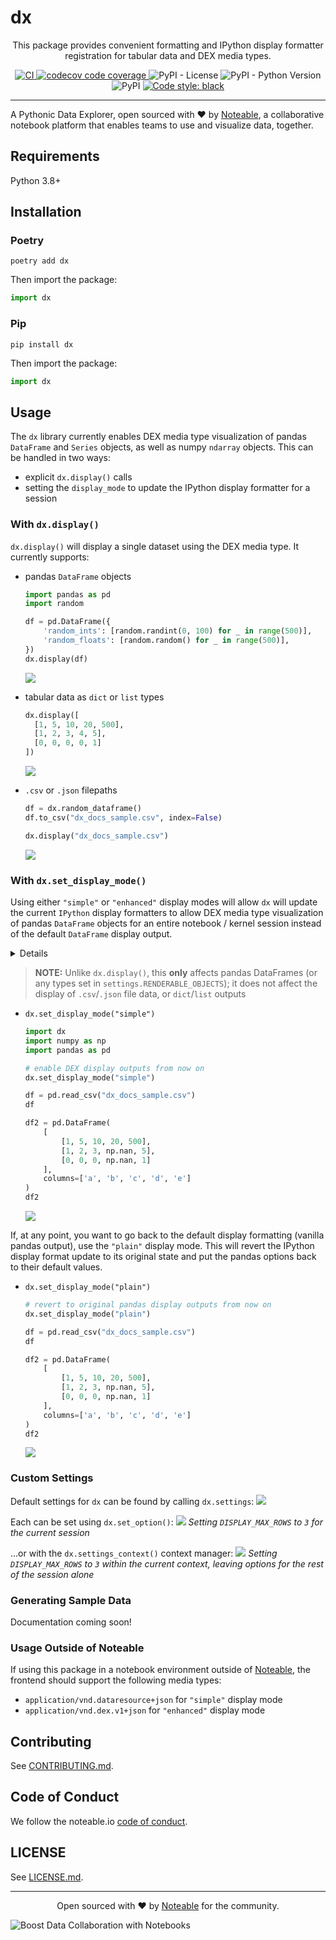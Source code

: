# dx

<p align="center">
This package provides convenient formatting and IPython display formatter registration for tabular data and DEX media types.
</p>
<p align="center">
<a href="https://github.com/noteable-io/dx/actions/workflows/ci.yaml">
    <img src="https://github.com/noteable-io/dx/actions/workflows/ci.yaml/badge.svg" alt="CI" />
</a>
<a href="https://codecov.io/gh/noteable-io/dx" > 
 <img src="https://codecov.io/gh/noteable-io/dx/branch/main/graph/badge.svg?token=XGXSTD3GSI" alt="codecov code coverage"/> 
 </a>
<img alt="PyPI - License" src="https://img.shields.io/pypi/l/dx" />
<img alt="PyPI - Python Version" src="https://img.shields.io/pypi/pyversions/dx" />
<img alt="PyPI" src="https://img.shields.io/pypi/v/dx">
<a href="https://github.com/psf/black"><img alt="Code style: black" src="https://img.shields.io/badge/code%20style-black-000000.svg"></a>
</p>

---------

A Pythonic Data Explorer, open sourced with ❤️ by <a href="https://noteable.io">Noteable</a>, a collaborative notebook platform that enables teams to use and visualize data, together.


## Requirements

Python 3.8+

## Installation

### Poetry

```shell
poetry add dx
```

Then import the package:

```python
import dx
```

### Pip
```shell
pip install dx
```

Then import the package:

```python
import dx
```

## Usage

The `dx` library currently enables DEX media type visualization of pandas `DataFrame` and `Series` objects, as well as numpy `ndarray` objects. This can be handled in two ways:
- explicit `dx.display()` calls
- setting the `display_mode` to update the IPython display formatter for a session

### With `dx.display()`
`dx.display()` will display a single dataset using the DEX media type. It currently supports:
- pandas `DataFrame` objects
  ```python
  import pandas as pd
  import random

  df = pd.DataFrame({
      'random_ints': [random.randint(0, 100) for _ in range(500)],
      'random_floats': [random.random() for _ in range(500)],
  })
  dx.display(df)
  ```
  ![](https://raw.githubusercontent.com/noteable-io/dx/main/docs/screenshots/dx_display_sample1.png)

- tabular data as `dict` or `list` types
  ```python
  dx.display([
    [1, 5, 10, 20, 500],
    [1, 2, 3, 4, 5],
    [0, 0, 0, 0, 1]
  ])
  ```
  ![](https://raw.githubusercontent.com/noteable-io/dx/main/docs/screenshots/dx_display_sample2.png)

- `.csv` or `.json` filepaths 
  ```python
  df = dx.random_dataframe()
  df.to_csv("dx_docs_sample.csv", index=False)

  dx.display("dx_docs_sample.csv")
  ```
  ![](https://raw.githubusercontent.com/noteable-io/dx/main/docs/screenshots/dx_display_sample3.png)

### With `dx.set_display_mode()`
Using either `"simple"` or `"enhanced"` display modes will allow `dx` will update the current `IPython` display formatters to allow DEX media type visualization of pandas `DataFrame` objects for an entire notebook / kernel session instead of the default `DataFrame` display output.

<details>
<summary>Details</summary>

This will adjust pandas options to:
- increasing the number of rows displayed to `50000` from pandas default of `60`
- increasing the number of columns displayed to `50` from pandas default of `20`
- enabling `html.table_schema` (`False` by default in pandas)

This will also handle some basic column cleaning and generate a schema for the `DataFrame` using `pandas.io.json.build_table_schema`. Depending on the display mode, the data will be transformed into either a list of dictionaries or list of lists of columnar values.
- `"simple"` - list of dictionaries
- `"enhanced"` - list of lists
</details>

> **NOTE:**
> Unlike `dx.display()`, this **only** affects pandas DataFrames (or any types set in `settings.RENDERABLE_OBJECTS`); it does not affect the display of `.csv`/`.json` file data, or `dict`/`list` outputs


- `dx.set_display_mode("simple")`
  
  ```python
  import dx
  import numpy as np
  import pandas as pd

  # enable DEX display outputs from now on
  dx.set_display_mode("simple")

  df = pd.read_csv("dx_docs_sample.csv")
  df
  ```
  ```python
  df2 = pd.DataFrame(
      [
          [1, 5, 10, 20, 500],
          [1, 2, 3, np.nan, 5],
          [0, 0, 0, np.nan, 1]
      ],
      columns=['a', 'b', 'c', 'd', 'e']
  )
  df2
  ```
  ![](https://raw.githubusercontent.com/noteable-io/dx/main/docs/screenshots/dx_simple_mode_sample1.png)

If, at any point, you want to go back to the default display formatting (vanilla pandas output), use the `"plain"` display mode. This will revert the IPython display format update to its original state and put the pandas options back to their default values.

- `dx.set_display_mode("plain")`
  ```python
  # revert to original pandas display outputs from now on
  dx.set_display_mode("plain")

  df = pd.read_csv("dx_docs_sample.csv")
  df
  ```
  ```python
  df2 = pd.DataFrame(
      [
          [1, 5, 10, 20, 500],
          [1, 2, 3, np.nan, 5],
          [0, 0, 0, np.nan, 1]
      ],
      columns=['a', 'b', 'c', 'd', 'e']
  )
  df2
  ```
  ![](https://raw.githubusercontent.com/noteable-io/dx/main/docs/screenshots/dx_plain_mode_sample1.png)


### Custom Settings
Default settings for `dx` can be found by calling `dx.settings`:
![](https://raw.githubusercontent.com/noteable-io/dx/main/docs/screenshots/dx_settings_sample1.png)

Each can be set using `dx.set_option()`:
![](https://raw.githubusercontent.com/noteable-io/dx/main/docs/screenshots/dx_settings_sample2.png)
_Setting `DISPLAY_MAX_ROWS` to `3` for the current session_

...or with the `dx.settings_context()` context manager:
![](https://raw.githubusercontent.com/noteable-io/dx/main/docs/screenshots/dx_settings_sample3.png)
_Setting `DISPLAY_MAX_ROWS` to `3` within the current context, leaving options for the rest of the session alone_

### Generating Sample Data
Documentation coming soon!

### Usage Outside of Noteable 
If using this package in a notebook environment outside of [Noteable](https://app.noteable.io/), the frontend should support the following media types:
- `application/vnd.dataresource+json` for `"simple"` display mode
- `application/vnd.dex.v1+json` for `"enhanced"` display mode
## Contributing

See [CONTRIBUTING.md](https://github.com/noteable-io/dx/blob/main/CONTRIBUTING.md).

## Code of Conduct

We follow the noteable.io [code of conduct](https://github.com/noteable-io/dx/blob/main/CODE_OF_CONDUCT.md).

## LICENSE

See [LICENSE.md](https://github.com/noteable-io/dx/blob/main/LICENSE.md).

-------

<p align="center">Open sourced with ❤️ by <a href="https://noteable.io">Noteable</a> for the community.</p>

<img href="https://pages.noteable.io/private-beta-access" src="https://assets.noteable.io/github/2022-07-29/noteable.png" alt="Boost Data Collaboration with Notebooks">